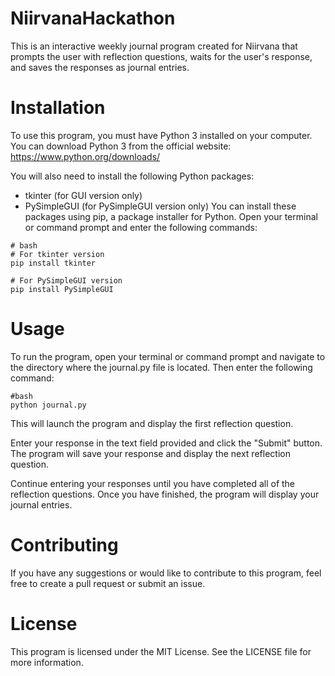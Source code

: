 # NiirvanaHackathon
This is an interactive weekly journal program created for Niirvana that prompts the user with reflection questions, waits for the user's response, and saves the responses as journal entries.

# Installation
To use this program, you must have Python 3 installed on your computer. You can download Python 3 from the official website: https://www.python.org/downloads/

You will also need to install the following Python packages:

- tkinter (for GUI version only)
- PySimpleGUI (for PySimpleGUI version only)
You can install these packages using pip, a package installer for Python. Open your terminal or command prompt and enter the following commands:

```
# bash
# For tkinter version
pip install tkinter

# For PySimpleGUI version
pip install PySimpleGUI
```

# Usage
To run the program, open your terminal or command prompt and navigate to the directory where the journal.py file is located. Then enter the following command:

```
#bash
python journal.py
```

This will launch the program and display the first reflection question.

Enter your response in the text field provided and click the "Submit" button. The program will save your response and display the next reflection question.

Continue entering your responses until you have completed all of the reflection questions. Once you have finished, the program will display your journal entries.

# Contributing
If you have any suggestions or would like to contribute to this program, feel free to create a pull request or submit an issue.

# License
This program is licensed under the MIT License. See the LICENSE file for more information.
